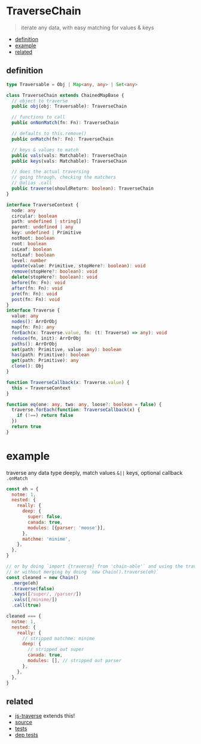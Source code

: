 # TraverseChain

> iterate any data, with easy matching for values & keys

- [definition](#definition)
- [example](#example)
- [related](#related)

## definition

```ts
type Traversable = Obj | Map<any, any> | Set<any>

class TraverseChain extends ChainedMapBase {
  // object to traverse
  public obj(obj: Traversable): TraverseChain

  // functions to call
  public onNonMatch(fn: Fn): TraverseChain

  // defaults to this.remove()
  public onMatch(fn?: Fn): TraverseChain

  // keys & values to match
  public vals(vals: Matchable): TraverseChain
  public keys(vals: Matchable): TraverseChain

  // does the actual traversing
  // going through, checking the matchers
  // @alias .call
  public traverse(shouldReturn: boolean): TraverseChain
}
```

```ts
interface TraverseContext {
  node: any
  circular: boolean
  path: undefined | string[]
  parent: undefined | any
  key: undefined | Primitive
  notRoot: boolean
  root: boolean
  isLeaf: boolean
  notLeaf: boolean
  level: number
  update(value: Primitive, stopHere?: boolean): void
  remove(stopHere?: boolean): void
  delete(stopHere?: boolean): void
  before(fn: Fn): void
  after(fn: Fn): void
  pre(fn: Fn): void
  post(fn: Fn): void
}
interface Traverse {
  value: any
  nodes(): ArrOrObj
  map(fn: Fn): any
  forEach(x: Traverse.value, fn: (t: Traverse) => any): void
  reduce(fn, init): ArrOrObj
  paths(): ArrOrObj
  set(path: Primitive, value: any): boolean
  has(path: Primitive): boolean
  get(path: Primitive): any
  clone(): Obj
}

function TraverseCallback(x: Traverse.value) {
  this = TraverseContext
}

function eq(one: any, two: any, loose?: boolean = false) {
  traverse.forEach(function: TraverseCallback(x) {
    if (!==) return false
  })
  return true
}
```


# example

<!-- - src
- test
- example
- more (traverse-js)
 -->


traverse any data type deeply, match values <code>&||</code> keys, optional callback <code>.onMatch</code>

<!-- <details>
<summary>
  <span><code>👀  <u>traverse any data type deeply, match values <code>&||</code> keys, optional callback <code>.onMatch</code>  <a href="#">🔗</a></u></code></span>
</summary> -->

<!-- TODO: gif input -->
<!-- TODO: image output -->

```js
const eh = {
  notme: 1,
  nested: {
    really: {
      deep: {
        super: false,
        canada: true,
        modules: [{parser: 'moose'}],
      },
      matchme: 'minime',
    },
  },
}

// or by doing `import {traverse} from 'chain-able'` and using the traverse-api
// or without merging by doing `new Chain().traverse(eh)`
const cleaned = new Chain()
  .merge(eh)
  .traverse(false)
  .keys([/super/, /parser/])
  .vals([/minime/])
  .call(true)

cleaned === {
  notme: 1,
  nested: {
    really: {
      // stripped matchme: minime
      deep: {
        // stripped out super
        canada: true,
        modules: [], // stripped out parser
      },
    },
  },
}
```
<!-- </details> -->


## related
- [js-traverse][js-traverse] extends this!
- [source][traversesrc]
- [tests][traversetests]
- [dep tests][traversetestsdep]

[traversesrc]: https://github.com/fluents/chain-able/tree/master/src/TraverseChain.js
[traversetests]: https://github.com/fluents/chain-able/tree/master/test/traverse.js
[traversetestsdep]: https://github.com/fluents/chain-able/tree/master/test/traverse
[js-traverse]: https://github.com/substack/js-traverse

